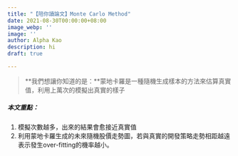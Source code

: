 ```yaml
---
title: "【陪你讀論文】Monte Carlo Method"
date: 2021-08-30T00:00:00+08:00
image_webp: ''
image: ''
author: Alpha Kao
description: hi
draft: true

---
```

> **我們想讓你知道的是：**蒙地卡羅是一種隨機生成樣本的方法來估算真實值，利用上萬次的模擬出真實的樣子

##### 本文重點：

1. 模擬次數越多，出來的結果會愈接近真實值
2. 利用蒙地卡羅生成的未來隨機股價走勢圖，若與真實的開發策略走勢相距越遠表示發生over-fitting的機率越小。